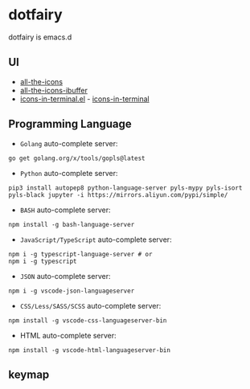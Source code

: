# dotfairy

dotfairy is emacs.d



## UI

- [all-the-icons](https://github.com/domtronn/all-the-icons.el)
- [all-the-icons-ibuffer](https://github.com/seagle0128/all-the-icons-ibuffer)
- [icons-in-terminal.el](https://github.com/seagle0128/icons-in-terminal.el) - [icons-in-terminal](https://github.com/sebastiencs/icons-in-terminal)

## Programming Language

- `Golang`
auto-complete server:
```shell
go get golang.org/x/tools/gopls@latest
```

- `Python`
auto-complete server:
```shell
pip3 install autopep8 python-language-server pyls-mypy pyls-isort pyls-black jupyter -i https://mirrors.aliyun.com/pypi/simple/
```
- `BASH`
auto-complete server:
```shell
npm install -g bash-language-server
```

- `JavaScript/TypeScript`
auto-complete server:
```shell
npm i -g typescript-language-server # or
npm i -g typescript
```

- `JSON`
auto-complete server:
```shell
npm i -g vscode-json-languageserver
```

- `CSS/Less/SASS/SCSS`
auto-complete server:
```shell
npm install -g vscode-css-languageserver-bin
```
- HTML
auto-complete server:
```shell
npm install -g vscode-html-languageserver-bin
```

## keymap
